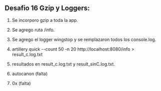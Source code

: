 ## Desafio 16 Gzip y Loggers:

1. Se incorporo gzip a toda la app.
2. Se agrego ruta /info.
3. Se agrego el logger wingstop y se remplazaron todos los console.log.

4. artillery quick --count 50 -n 20 http://localhost:8080/info > result_c.log.txt
5. resultados en result_c.log.txt y result_sinC.log.txt.

6. autocanon (falta)
7. 0x (falta)
